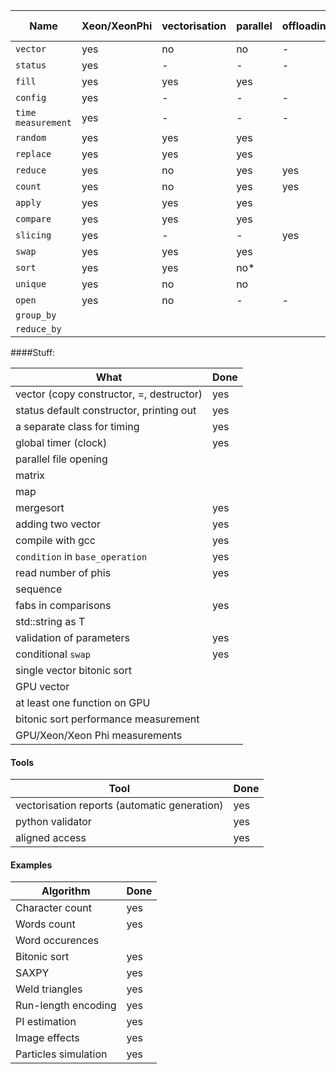 |Name|Xeon/XeonPhi|vectorisation|parallel|offloading|CUDA|Unit tests|Docs|Wiki|
|---|---|---|---|---|---|---|---|---|
|`vector`|yes|no|no|-||yes|yes|
|`status`|yes|-|-|-||yes|yes|
|`fill`|yes|yes|yes|||yes|yes|
|`config`|yes|-|-|-||yes|yes|
|`time measurement`|yes|-|-|-||yes|yes|
|`random`|yes|yes|yes|||yes|yes|
|`replace`|yes|yes|yes|||yes|yes|
|`reduce`|yes|no|yes|yes||yes|yes|
|`count`|yes|no|yes|yes||yes|yes|
|`apply`|yes|yes|yes|||yes|yes|
|`compare`|yes|yes|yes|||yes|yes|
|`slicing`|yes|-|-|yes||yes|yes|
|`swap`|yes|yes|yes|||yes|yes||
|`sort`|yes|yes|no*|||yes|yes||
|`unique`|yes|no|no|||yes|yes|
|`open`|yes|no|-|-||yes|yes|
|`group_by`|
|`reduce_by`|

####Stuff:

|What|Done|
|---|---|
|vector (copy constructor, =, destructor)|yes|
|status default constructor, printing out|yes|
|a separate class for timing|yes|
|global timer (clock)|yes|
|parallel file opening||
|matrix||
|map||
|mergesort|yes|
|adding two vector|yes|
|compile with gcc|yes|
|`condition` in `base_operation`|yes|
|read number of phis|yes|
|sequence||
|fabs in comparisons|yes|
|std::string as T||
|validation of parameters|yes|
|conditional `swap`|yes|
|single vector bitonic sort||
|GPU vector||
|at least one function on GPU||
|bitonic sort performance measurement||
|GPU/Xeon/Xeon Phi measurements||


#### Tools

|Tool|Done|
|---|---|
|vectorisation reports (automatic generation)|yes|
|python validator|yes|
|aligned access|yes|

#### Examples

|Algorithm|Done|
|---|---|
|Character count|yes|
|Words count|yes|
|Word occurences||
|Bitonic sort|yes|
|SAXPY|yes|
|Weld triangles|yes|
|Run-length encoding|yes|
|PI estimation|yes|
|Image effects|yes|
|Particles simulation|yes|
